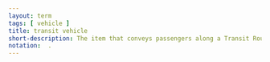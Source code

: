 ```yaml
---
layout: term
tags: [ vehicle ]
title: transit vehicle
short-description: The item that conveys passengers along a Transit Route.  There is one transit vehicle per transit vehicle trip.  A single transit vehicle can be compound in nature (i.e. a five-car train).  Each vehicle has a capacity, and method of propulsion, acceleration, top-speed, and deceleration capabilities.  
notation:  .
---
```


